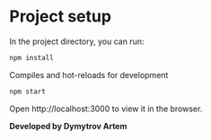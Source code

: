 # Project setup
In the project directory, you can run:

```sh
npm install
```

Compiles and hot-reloads for development

```sh
npm start
```

Open http://localhost:3000 to view it in the browser.

**Developed by Dymytrov Artem**
